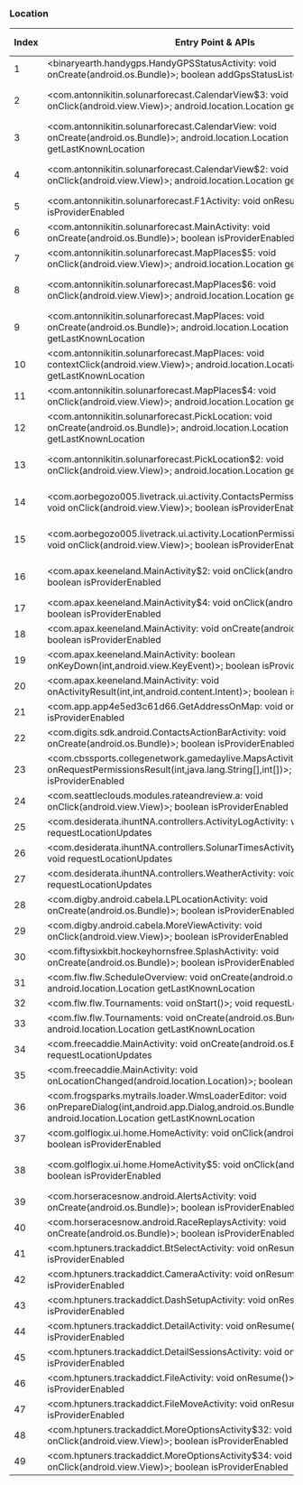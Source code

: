 ### Location
| Index | Entry Point & APIs | Screen shot | Resource id | Label |
| ------------- | ------------- | ------------- |-------------|-------------|
| 1 | <binaryearth.handygps.HandyGPSStatusActivity: void onCreate(android.os.Bundle)>; boolean addGpsStatusListener | ![](D:\COSMOS\output\py\Play_win8\Sports\binaryearth.handygpsfree\binaryearth.handygps.HandyGPSStatusActivity.png) |  | T |
| 2 | <com.antonnikitin.solunarforecast.CalendarView$3: void onClick(android.view.View)>; android.location.Location getLastKnownLocation | ![](D:\COSMOS\output\py\Play_win8\Sports\com.antonnikitin.solunarforecast\com.antonnikitin.solunarforecast.CalendarView.png) | {'2131165216': <sensitive_component.SensitiveComponent.SensitiveView object at 0x0000012523DB8908>} | T |
| 3 | <com.antonnikitin.solunarforecast.CalendarView: void onCreate(android.os.Bundle)>; android.location.Location getLastKnownLocation | ![](D:\COSMOS\output\py\Play_win8\Sports\com.antonnikitin.solunarforecast\com.antonnikitin.solunarforecast.CalendarView.png) |  | T |
| 4 | <com.antonnikitin.solunarforecast.CalendarView$2: void onClick(android.view.View)>; android.location.Location getLastKnownLocation | ![](D:\COSMOS\output\py\Play_win8\Sports\com.antonnikitin.solunarforecast\com.antonnikitin.solunarforecast.CalendarView.png) | {'2131165214': <sensitive_component.SensitiveComponent.SensitiveView object at 0x0000012523DB87F0>} | T |
| 5 | <com.antonnikitin.solunarforecast.F1Activity: void onResume()>; boolean isProviderEnabled | ![](D:\COSMOS\output\py\Play_win8\Sports\com.antonnikitin.solunarforecast\com.antonnikitin.solunarforecast.F1Activity.png) |  | T |
| 6 | <com.antonnikitin.solunarforecast.MainActivity: void onCreate(android.os.Bundle)>; boolean isProviderEnabled | ![](D:\COSMOS\output\py\Play_win8\Sports\com.antonnikitin.solunarforecast\com.antonnikitin.solunarforecast.MainActivity.png) |  | T |
| 7 | <com.antonnikitin.solunarforecast.MapPlaces$5: void onClick(android.view.View)>; android.location.Location getLastKnownLocation | ![](D:\COSMOS\output\py\Play_win8\Sports\com.antonnikitin.solunarforecast\com.antonnikitin.solunarforecast.MapPlaces.png) |  | T |
| 8 | <com.antonnikitin.solunarforecast.MapPlaces$6: void onClick(android.view.View)>; android.location.Location getLastKnownLocation | ![](D:\COSMOS\output\py\Play_win8\Sports\com.antonnikitin.solunarforecast\com.antonnikitin.solunarforecast.MapPlaces.png) | {'2131165302': <sensitive_component.SensitiveComponent.SensitiveView object at 0x0000012523CFC320>} | T |
| 9 | <com.antonnikitin.solunarforecast.MapPlaces: void onCreate(android.os.Bundle)>; android.location.Location getLastKnownLocation | ![](D:\COSMOS\output\py\Play_win8\Sports\com.antonnikitin.solunarforecast\com.antonnikitin.solunarforecast.MapPlaces.png) |  | T |
| 10 | <com.antonnikitin.solunarforecast.MapPlaces: void contextClick(android.view.View)>; android.location.Location getLastKnownLocation | ![](D:\COSMOS\output\py\Play_win8\Sports\com.antonnikitin.solunarforecast\com.antonnikitin.solunarforecast.MapPlaces.png) |  | T |
| 11 | <com.antonnikitin.solunarforecast.MapPlaces$4: void onClick(android.view.View)>; android.location.Location getLastKnownLocation | ![](D:\COSMOS\output\py\Play_win8\Sports\com.antonnikitin.solunarforecast\com.antonnikitin.solunarforecast.MapPlaces.png) |  | T |
| 12 | <com.antonnikitin.solunarforecast.PickLocation: void onCreate(android.os.Bundle)>; android.location.Location getLastKnownLocation | ![](D:\COSMOS\output\py\Play_win8\Sports\com.antonnikitin.solunarforecast\com.antonnikitin.solunarforecast.PickLocation.png) |  | T |
| 13 | <com.antonnikitin.solunarforecast.PickLocation$2: void onClick(android.view.View)>; android.location.Location getLastKnownLocation | ![](D:\COSMOS\output\py\Play_win8\Sports\com.antonnikitin.solunarforecast\com.antonnikitin.solunarforecast.PickLocation.png) | {'2131165311': <sensitive_component.SensitiveComponent.SensitiveView object at 0x0000012523EE7D30>} | T |
| 14 | <com.aorbegozo005.livetrack.ui.activity.ContactsPermissionDeniedActivity$1: void onClick(android.view.View)>; boolean isProviderEnabled | ![](D:\COSMOS\output\py\Play_win8\Sports\com.aorbegozo005.livetrack\com.aorbegozo005.livetrack.ui.activity.ContactsPermissionDeniedActivity.png) | {'2131689600': <sensitive_component.SensitiveComponent.SensitiveView object at 0x0000012523CB5C50>} | T |
| 15 | <com.aorbegozo005.livetrack.ui.activity.LocationPermissionDeniedActivity$1: void onClick(android.view.View)>; boolean isProviderEnabled | ![](D:\COSMOS\output\py\Play_win8\Sports\com.aorbegozo005.livetrack\com.aorbegozo005.livetrack.ui.activity.LocationPermissionDeniedActivity.png) | {'2131689600': <sensitive_component.SensitiveComponent.SensitiveView object at 0x0000012523F92198>} | T |
| 16 | <com.apax.keeneland.MainActivity$2: void onClick(android.view.View)>; boolean isProviderEnabled | ![](D:\COSMOS\output\py\Play_win8\Sports\com.apax.keeneland\com.apax.keeneland.MainActivity.png) | {'2131624054': <sensitive_component.SensitiveComponent.SensitiveView object at 0x0000012523EF16D8>} | |
| 17 | <com.apax.keeneland.MainActivity$4: void onClick(android.view.View)>; boolean isProviderEnabled | ![](D:\COSMOS\output\py\Play_win8\Sports\com.apax.keeneland\com.apax.keeneland.MainActivity.png) |  | |
| 18 | <com.apax.keeneland.MainActivity: void onCreate(android.os.Bundle)>; boolean isProviderEnabled | ![](D:\COSMOS\output\py\Play_win8\Sports\com.apax.keeneland\com.apax.keeneland.MainActivity.png) |  | |
| 19 | <com.apax.keeneland.MainActivity: boolean onKeyDown(int,android.view.KeyEvent)>; boolean isProviderEnabled | ![](D:\COSMOS\output\py\Play_win8\Sports\com.apax.keeneland\com.apax.keeneland.MainActivity.png) |  | |
| 20 | <com.apax.keeneland.MainActivity: void onActivityResult(int,int,android.content.Intent)>; boolean isProviderEnabled | ![](D:\COSMOS\output\py\Play_win8\Sports\com.apax.keeneland\com.apax.keeneland.MainActivity.png) |  | |
| 21 | <com.app.app4e5ed3c61d66.GetAddressOnMap: void onResume()>; boolean isProviderEnabled | ![](D:\COSMOS\output\py\Play_win8\Sports\com.app.app4e5ed3c61d66\com.app.app4e5ed3c61d66.GetAddressOnMap.png) |  | T |
| 22 | <com.digits.sdk.android.ContactsActionBarActivity: void onCreate(android.os.Bundle)>; boolean isProviderEnabled | ![](D:\COSMOS\output\py\Play_win8\Sports\com.ncsavault.floridavault\com.digits.sdk.android.ContactsActionBarActivity.png) |  | F |
| 23 | <com.cbssports.collegenetwork.gamedaylive.MapsActivity: void onRequestPermissionsResult(int,java.lang.String[],int[])>; boolean isProviderEnabled | ![](D:\COSMOS\output\py\Play_win8\Sports\com.cbs.sportsapp.android.psu\com.cbssports.collegenetwork.gamedaylive.MapsActivity.png) |  | T |
| 24 | <com.seattleclouds.modules.rateandreview.a: void onClick(android.view.View)>; boolean isProviderEnabled | ![](D:\COSMOS\output\py\Play_win8\Sports\michigan.app\com.seattleclouds.modules.rateandreview.NewRateAndCommentActivity.png) |  | D |
| 25 | <com.desiderata.ihuntNA.controllers.ActivityLogActivity: void onStart()>; void requestLocationUpdates | ![](D:\COSMOS\output\py\Play_win8\Sports\com.desiderata.ihuntNA\com.desiderata.ihuntNA.controllers.ActivityLogActivity.png) |  | F |
| 26 | <com.desiderata.ihuntNA.controllers.SolunarTimesActivity: void onStart()>; void requestLocationUpdates | ![](D:\COSMOS\output\py\Play_win8\Sports\com.desiderata.ihuntNA\com.desiderata.ihuntNA.controllers.SolunarTimesActivity.png) |  | T |
| 27 | <com.desiderata.ihuntNA.controllers.WeatherActivity: void onStart()>; void requestLocationUpdates | ![](D:\COSMOS\output\py\Play_win8\Sports\com.desiderata.ihuntNA\com.desiderata.ihuntNA.controllers.WeatherActivity.png) |  | T |
| 28 | <com.digby.android.cabela.LPLocationActivity: void onCreate(android.os.Bundle)>; boolean isProviderEnabled | ![](D:\COSMOS\output\py\Play_win8\Sports\com.digby.android.cabela\com.digby.android.cabela.LPLocationActivity.png) |  | T |
| 29 | <com.digby.android.cabela.MoreViewActivity: void onClick(android.view.View)>; boolean isProviderEnabled | ![](D:\COSMOS\output\py\Play_win8\Sports\com.digby.android.cabela\com.digby.android.cabela.MoreViewActivity.png) |  | D |
| 30 | <com.fiftysixkbit.hockeyhornsfree.SplashActivity: void onCreate(android.os.Bundle)>; boolean isProviderEnabled | ![](D:\COSMOS\output\py\Play_win8\Sports\com.fiftysixkbit.hockeyhornsfree\com.fiftysixkbit.hockeyhornsfree.SplashActivity.png) |  | F |
| 31 | <com.flw.flw.ScheduleOverview: void onCreate(android.os.Bundle)>; android.location.Location getLastKnownLocation | ![](D:\COSMOS\output\py\Play_win8\Sports\com.flw.flw\com.flw.flw.ScheduleOverview.png) |  | F |
| 32 | <com.flw.flw.Tournaments: void onStart()>; void requestLocationUpdates | ![](D:\COSMOS\output\py\Play_win8\Sports\com.flw.flw\com.flw.flw.Tournaments.png) |  | F |
| 33 | <com.flw.flw.Tournaments: void onCreate(android.os.Bundle)>; android.location.Location getLastKnownLocation | ![](D:\COSMOS\output\py\Play_win8\Sports\com.flw.flw\com.flw.flw.Tournaments.png) |  | F |
| 34 | <com.freecaddie.MainActivity: void onCreate(android.os.Bundle)>; void requestLocationUpdates | ![](D:\COSMOS\output\py\Play_win8\Sports\com.freecaddie\com.freecaddie.MainActivity.png) |  | |
| 35 | <com.freecaddie.MainActivity: void onLocationChanged(android.location.Location)>; boolean isProviderEnabled | ![](D:\COSMOS\output\py\Play_win8\Sports\com.freecaddie\com.freecaddie.MainActivity.png) |  | |
| 36 | <com.frogsparks.mytrails.loader.WmsLoaderEditor: void onPrepareDialog(int,android.app.Dialog,android.os.Bundle)>; android.location.Location getLastKnownLocation | ![](D:\COSMOS\output\py\Play_win8\Sports\com.frogsparks.mytrails\com.frogsparks.mytrails.loader.WmsLoaderEditor.png) |  | T |
| 37 | <com.golflogix.ui.home.HomeActivity: void onClick(android.view.View)>; boolean isProviderEnabled | ![](D:\COSMOS\output\py\Play_win8\Sports\com.golflogix.ui\com.golflogix.ui.home.HomeActivity.png) |  | |
| 38 | <com.golflogix.ui.home.HomeActivity$5: void onClick(android.view.View)>; boolean isProviderEnabled | ![](D:\COSMOS\output\py\Play_win8\Sports\com.golflogix.ui\com.golflogix.ui.home.HomeActivity.png) | {'2131624902': <sensitive_component.SensitiveComponent.SensitiveView object at 0x0000012524014D68>} | |
| 39 | <com.horseracesnow.android.AlertsActivity: void onCreate(android.os.Bundle)>; boolean isProviderEnabled | ![](D:\COSMOS\output\py\Play_win8\Sports\com.horseracesnow.android\com.horseracesnow.android.AlertsActivity.png) |  | F |
| 40 | <com.horseracesnow.android.RaceReplaysActivity: void onCreate(android.os.Bundle)>; boolean isProviderEnabled | ![](D:\COSMOS\output\py\Play_win8\Sports\com.horseracesnow.android\com.horseracesnow.android.RaceReplaysActivity.png) |  | F |
| 41 | <com.hptuners.trackaddict.BtSelectActivity: void onResume()>; boolean isProviderEnabled | ![](D:\COSMOS\output\py\Play_win8\Sports\com.hptuners.trackaddict\com.hptuners.trackaddict.BtSelectActivity.png) |  | |
| 42 | <com.hptuners.trackaddict.CameraActivity: void onResume()>; boolean isProviderEnabled | ![](D:\COSMOS\output\py\Play_win8\Sports\com.hptuners.trackaddict\com.hptuners.trackaddict.CameraActivity.png) |  | F |
| 43 | <com.hptuners.trackaddict.DashSetupActivity: void onResume()>; boolean isProviderEnabled | ![](D:\COSMOS\output\py\Play_win8\Sports\com.hptuners.trackaddict\com.hptuners.trackaddict.DashSetupActivity.png) |  | F |
| 44 | <com.hptuners.trackaddict.DetailActivity: void onResume()>; boolean isProviderEnabled | ![](D:\COSMOS\output\py\Play_win8\Sports\com.hptuners.trackaddict\com.hptuners.trackaddict.DetailActivity.png) |  | T |
| 45 | <com.hptuners.trackaddict.DetailSessionsActivity: void onResume()>; boolean isProviderEnabled | ![](D:\COSMOS\output\py\Play_win8\Sports\com.hptuners.trackaddict\com.hptuners.trackaddict.DetailSessionsActivity.png) |  | T |
| 46 | <com.hptuners.trackaddict.FileActivity: void onResume()>; boolean isProviderEnabled | ![](D:\COSMOS\output\py\Play_win8\Sports\com.hptuners.trackaddict\com.hptuners.trackaddict.FileActivity.png) |  | F |
| 47 | <com.hptuners.trackaddict.FileMoveActivity: void onResume()>; boolean isProviderEnabled | ![](D:\COSMOS\output\py\Play_win8\Sports\com.hptuners.trackaddict\com.hptuners.trackaddict.FileMoveActivity.png) |  |  |
| 48 | <com.hptuners.trackaddict.MoreOptionsActivity$32: void onClick(android.view.View)>; boolean isProviderEnabled | ![](D:\COSMOS\output\py\Play_win8\Sports\com.hptuners.trackaddict\com.hptuners.trackaddict.MoreOptionsActivity.png) |  | T |
| 49 | <com.hptuners.trackaddict.MoreOptionsActivity$34: void onClick(android.view.View)>; boolean isProviderEnabled | ![](D:\COSMOS\output\py\Play_win8\Sports\com.hptuners.trackaddict\com.hptuners.trackaddict.MoreOptionsActivity.png) |  | T |
